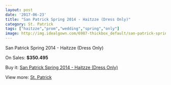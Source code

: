 ```yaml
---
layout: post
date: '2017-06-23'
title: "San Patrick Spring 2014 - Haitzze (Dress Only)"
category: St. Patrick
tags: ["haitzze","prom","wedding","spring","only"]
image: http://img.idealgown.com/6987-thickbox_default/san-patrick-spring-2014-haitzze-dress-only.jpg
---
```

San Patrick Spring 2014 - Haitzze (Dress Only)

On Sales: **$350.495**
<a href="https://www.idealgown.com/en/st-patrick/2982-san-patrick-spring-2014-haitzze-dress-only.html"><amp-img layout="responsive" width="600" height="600" src="//img.idealgown.com/6987-thickbox_default/san-patrick-spring-2014-haitzze-dress-only.jpg" alt="San Patrick Spring 2014 - Haitzze (Dress Only) 0" /></a>
<a href="https://www.idealgown.com/en/st-patrick/2982-san-patrick-spring-2014-haitzze-dress-only.html"><amp-img layout="responsive" width="600" height="600" src="//img.idealgown.com/6989-thickbox_default/san-patrick-spring-2014-haitzze-dress-only.jpg" alt="San Patrick Spring 2014 - Haitzze (Dress Only) 1" /></a>
<a href="https://www.idealgown.com/en/st-patrick/2982-san-patrick-spring-2014-haitzze-dress-only.html"><amp-img layout="responsive" width="600" height="600" src="//img.idealgown.com/6988-thickbox_default/san-patrick-spring-2014-haitzze-dress-only.jpg" alt="San Patrick Spring 2014 - Haitzze (Dress Only) 2" /></a>

Buy it: [San Patrick Spring 2014 - Haitzze (Dress Only)](https://www.idealgown.com/en/st-patrick/2982-san-patrick-spring-2014-haitzze-dress-only.html "San Patrick Spring 2014 - Haitzze (Dress Only)")

View more: [St. Patrick](https://www.idealgown.com/en/36-st-patrick "St. Patrick")